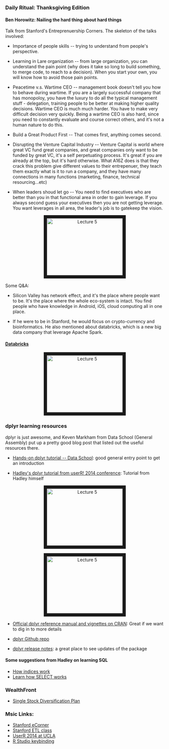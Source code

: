 ### Daily Ritual: Thanksgiving Edition

#### Ben Horowitz: Nailing the hard thing about hard things

Talk from Stanford's Entreprenuership Corners. The skeleton of the talks involved:

* Importance of people skills -- trying to understand from people's perspective.

* Learning in Lare organization -- from large organization, you can understand the pain point (why does it take so long to build something, to merge code, to reach to a decision). When you start your own, you will know how to avoid those pain points.

* Peacetime v.s. Wartime CEO -- management book doesn't tell you how to behave during wartime. If you are a largely successful company that has monopoloy, you have the luxury to do all the typical management stuff - delegation, training people to be better at making higher quality decisions. Wartime CEO is much much harder. You have to make very difficult decision very quickly. Being a wartime CEO is also hard, since you need to constantly evaluate and course correct others, and it's not a human nature to do this.

* Build a Great Product First -- That comes first, anything comes second.

* Disrupting the Venture Capital Industry -- Venture Capital is world where great VC fund great companies, and great companies only want to be funded by great VC, it's a self perpetuating process. It's great if you are already at the top, but it's hard otherwise. What A16Z does is that they crack this problem give different values to their entrepenuer, they teach them exactly what is it to run a company, and they have many connections in many functions (marketing, finance, technical resourcing...etc)

* When leaders shoud let go -- You need to find executives who are better than you in that functional area in order to gain leverage. If you always second guess your executives then you are not getting leverage. You want leverages in all area, the leader's job is to gatekeep the vision. 

<p align="center"><a href="https://www.youtube.com/watch?v=F2e3RqL4VWs" target="_blank"><img src="http://img.youtube.com/vi/F2e3RqL4VWs/0.jpg" alt="Lecture 5" width="240" height="180" border="10" align="middle" /></a></p>

Some Q&A:

* Silicon Valley has network effect, and it's the place where people want to be. It's the place where the whole eco-system is intact. You find people who have knowledge in Android, iOS, cloud computing all in one place.

* If he were to be in Stanford, he would focus on crypto-currency and bioinformatics. He also mentioned about databricks, which is a new big data company that leverage Apache Spark.

#### [Databricks](https://databricks.com/)

<p align="center"><a href="https://www.youtube.com/watch?v=dJQ5lV5Tldw" target="_blank"><img src="http://img.youtube.com/vi/dJQ5lV5Tldw/0.jpg" alt="Lecture 5" width="240" height="180" border="10" align="middle" /></a></p>

### dplyr learning resources

dplyr is just awesome, and Keven Markham from Data School (General Assembly) put up a pretty good blog post that listed out the useful resources there.

* [Hands-on dplyr tutorial -- Data School](http://www.dataschool.io/dplyr-tutorial-for-faster-data-manipulation-in-r/): good general entry point to get an introduction 

* [Hadley's dplyr tutorial from userR! 2014 conference](https://www.dropbox.com/sh/i8qnluwmuieicxc/AAAgt9tIKoIm7WZKIyK25lh6a): Tutorial from Hadley himself

<p align="center"><a href="https://www.youtube.com/watch?v=8SGif63VW6E" target="_blank"><img src="http://img.youtube.com/vi/8SGif63VW6E/0.jpg" alt="Lecture 5" width="240" height="180" border="10" align="middle" /></a></p>

<p align="center"><a href="https://www.youtube.com/watch?v=Ue08LVuk790" target="_blank"><img src="http://img.youtube.com/vi/Ue08LVuk790/0.jpg" alt="Lecture 5" width="240" height="180" border="10" align="middle" /></a></p>

* [Official dplyr reference manual and vignettes on CRAN](http://cran.r-project.org/web/packages/dplyr/index.html): Great if we want to dig in to more details

* [dplyr Github repo](https://github.com/hadley/dplyr)

* [dplyr release notes](https://github.com/hadley/dplyr/releases): a great place to see updates of the package

#### Some suggestions from Hadley on learning SQL

* [How indices work](http://www.sqlite.org/queryplanner.html)
* [Learn how SELECT works](http://tech.pro/tutorial/1555/10-easy-steps-to-a-complete-understanding-of-sql)

### WealthFront

* [Single Stock Diversification Plan](https://www.wealthfront.com/ssds)


### Msic Links:

* [Stanford eCorner](http://ecorner.stanford.edu/)
* [Stanford ETL class](http://etl.stanford.edu/)
* [UserR 2014 at UCLA](http://datascience.la/)
* [R Studio keybinding](https://www.dropbox.com/s/0moch6xocili6v9/RStudio%20Shortcuts.pdf?dl=0)